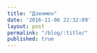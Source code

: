 ```yaml
---
title: "Дзенмен"
date: '2016-11-06 22:32:09'
layout: post
permalink: "/blog/:title/"
published: true
---
```

